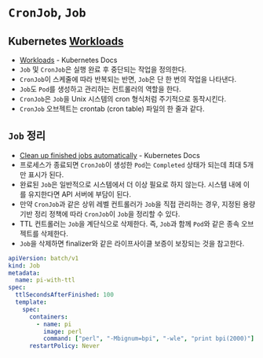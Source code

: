 # `CronJob`, `Job`

## Kubernetes [Workloads](https://kubernetes.io/ko/docs/concepts/workloads/)

- [Workloads](https://kubernetes.io/ko/docs/concepts/workloads/) - Kubernetes Docs
- `Job` 및 `CronJob`은 실행 완료 후 중단되는 작업을 정의한다.
- `CronJob`이 스케줄에 따라 반복되는 반면, `Job`은 단 한 번의 작업을 나타낸다.
- `Job`도 `Pod`를 생성하고 관리하는 컨트롤러의 역할을 한다.
- `CronJob`은 `Job`을 Unix 시스템의 cron 형식처럼 주기적으로 동작시킨다.
- `CronJob` 오브젝트는 crontab (cron table) 파일의 한 줄과 같다.

## `Job` 정리

- [Clean up finished jobs automatically](https://kubernetes.io/docs/concepts/workloads/controllers/job/#clean-up-finished-jobs-automatically) - Kubernetes Docs
- 프로세스가 종료되면 `CronJob`이 생성한 `Pod`는 `Completed` 상태가 되는데 최대 5개만 표시가 된다.
- 완료된 `Job`은 일반적으로 시스템에서 더 이상 필요로 하지 않는다. 시스템 내에 이를 유지한다면 API 서버에 부담이 된다.
- 만약 `CronJob`과 같은 상위 레벨 컨트롤러가 `Job`을 직접 관리하는 경우, 지정된 용량 기반 정리 정책에 따라 `CronJob`이 `Job`을 정리할 수 있다.
- TTL 컨트롤러는 `Job`을 계단식으로 삭제한다. 즉, `Job`과 함께 `Pod`와 같은 종속 오브젝트를 삭제한다.
- `Job`을 삭제하면 finalizer와 같은 라이프사이클 보증이 보장되는 것을 참고한다.

```yaml
apiVersion: batch/v1
kind: Job
metadata:
  name: pi-with-ttl
spec:
  ttlSecondsAfterFinished: 100
  template:
    spec:
      containers:
        - name: pi
          image: perl
          command: ["perl", "-Mbignum=bpi", "-wle", "print bpi(2000)"]
      restartPolicy: Never
```
